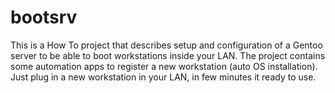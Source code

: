 # bootsrv
This is a How To project that describes setup and configuration of a Gentoo server to be able to boot workstations inside your LAN.
The project contains some automation apps to register a new workstation (auto OS installation). Just plug in a new workstation in your LAN, in few minutes it ready to use.

